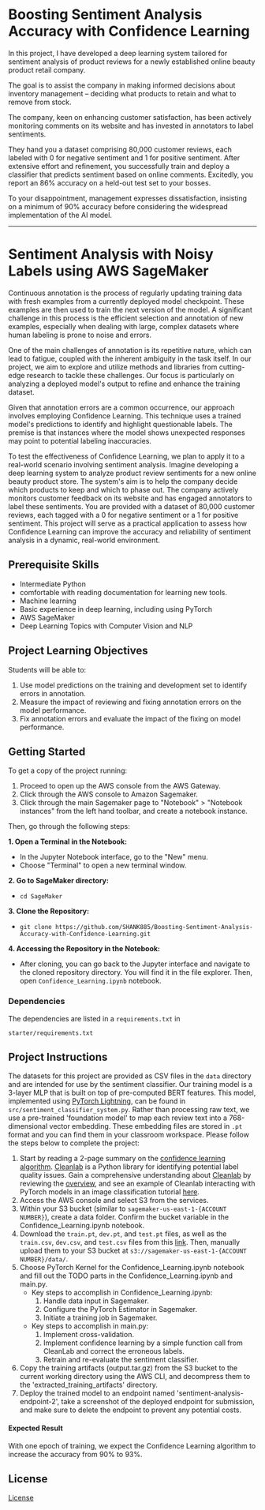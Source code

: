 # Boosting Sentiment Analysis Accuracy with Confidence Learning


In this project, I have developed a deep learning system tailored for sentiment analysis of product reviews for a newly established online beauty product retail company.

The goal is to assist the company in making informed decisions about inventory management – deciding what products to retain and what to remove from stock.

The company, keen on enhancing customer satisfaction, has been actively monitoring comments on its website and has invested in annotators to label sentiments.

They hand you a dataset comprising 80,000 customer reviews, each labeled with 0 for negative sentiment and 1 for positive sentiment.
After extensive effort and refinement, you successfully train and deploy a classifier that predicts sentiment based on online comments. Excitedly, you report an 86% accuracy on a held-out test set to your bosses.

To your disappointment, management expresses dissatisfaction, insisting on a minimum of 90% accuracy before considering the widespread implementation of the AI model.

---

# Sentiment Analysis with Noisy Labels using AWS SageMaker

Continuous annotation is the process of regularly updating training data with fresh examples from a currently deployed model checkpoint. These examples are then used to train the next version of the model. A significant challenge in this process is the efficient selection and annotation of new examples, especially when dealing with large, complex datasets where human labeling is prone to noise and errors.

One of the main challenges of annotation is its repetitive nature, which can lead to fatigue, coupled with the inherent ambiguity in the task itself. In our project, we aim to explore and utilize methods and libraries from cutting-edge research to tackle these challenges. Our focus is particularly on analyzing a deployed model's output to refine and enhance the training dataset.

Given that annotation errors are a common occurrence, our approach involves employing Confidence Learning. This technique uses a trained model's predictions to identify and highlight questionable labels. The premise is that instances where the model shows unexpected responses may point to potential labeling inaccuracies.

To test the effectiveness of Confidence Learning, we plan to apply it to a real-world scenario involving sentiment analysis. Imagine developing a deep learning system to analyze product review sentiments for a new online beauty product store. The system's aim is to help the company decide which products to keep and which to phase out. The company actively monitors customer feedback on its website and has engaged annotators to label these sentiments. You are provided with a dataset of 80,000 customer reviews, each tagged with a 0 for negative sentiment or a 1 for positive sentiment. This project will serve as a practical application to assess how Confidence Learning can improve the accuracy and reliability of sentiment analysis in a dynamic, real-world environment.


## Prerequisite Skills
  -  Intermediate Python
  -  comfortable with reading documentation for learning new tools.
  -  Machine learning
  -  Basic experience in deep learning, including using PyTorch
  -  AWS SageMaker
  -  Deep Learning Topics with Computer Vision and NLP
    
## Project Learning Objectives
Students will be able to:
1. Use model predictions on the training and development set to identify errors in annotation. 
2. Measure the impact of reviewing and fixing annotation errors on the model performance.
3. Fix annotation errors and evaluate the impact of the fixing on model performance.


## Getting Started

To get a copy of the project running:

1. Proceed to open up the AWS console from the AWS Gateway.
2. Click through the AWS console to Amazon Sagemaker.
3. Click through the main Sagemaker page to "Notebook" > "Notebook instances" from the left hand toolbar, and create a notebook instance.

Then, go through the following steps:

**1. Open a Terminal in the Notebook:**
  - In the Jupyter Notebook interface, go to the "New" menu.
  - Choose "Terminal" to open a new terminal window.
    
**2. Go to SageMaker directory:**
  - `cd SageMaker`

**3. Clone the Repository:**
  - `git clone https://github.com/SHANK885/Boosting-Sentiment-Analysis-Accuracy-with-Confidence-Learning.git`

**4. Accessing the Repository in the Notebook:**
  - After cloning, you can go back to the Jupyter interface and navigate to the cloned repository directory. You will find it in the file explorer. Then, open `Confidence_Learning.ipynb` notebook.
    
### Dependencies
The dependencies are listed in a `requirements.txt` in 
```
starter/requirements.txt
```

## Project Instructions
The datasets for this project are provided as CSV files in the `data` directory and are intended for use by the sentiment classifier. Our training model is a 3-layer MLP that is built on top of pre-computed BERT features. This model, implemented using [PyTorch Lightning](https://lightning.ai/docs/pytorch/stable/starter/introduction.html), can be found in `src/sentiment_classifier_system.py`. Rather than processing raw text, we use a pre-trained 'foundation model' to map each review text into a 768-dimensional vector embedding. These embedding files are stored in `.pt` format and you can find them in your classroom workspace. Please follow the steps below to complete the project:

1. Start by reading a 2-page summary on the [confidence learning algorithm](https://docs.google.com/document/d/131GumbG99v_b-lO_G_cP9sZS01nxSVFhGICfu4S52ds/edit). [Cleanlab](https://docs.cleanlab.ai/v2.0.0/tutorials/indepth_overview.html#) is a Python library for identifying potential label quality issues. Gain a comprehensive understanding about [Cleanlab](https://docs.cleanlab.ai/v2.0.0/tutorials/indepth_overview.html#) by reviewing the [overview](https://docs.cleanlab.ai/v2.0.0/tutorials/indepth_overview.html#), and see an example of Cleanlab interacting with PyTorch models in an image classification tutorial [here](https://docs.cleanlab.ai/v2.0.0/tutorials/image.html).
2. Access the AWS console and select S3 from the services.
3. Within your S3 bucket (similar to `sagemaker-us-east-1-{ACCOUNT NUMBER}`), create a data folder. Confirm the bucket variable in the Confidence_Learning.ipynb notebook.
4. Download the `train.pt`, `dev.pt`, and `test.pt` files, as well as the `train.csv`, `dev.csv`, and `test.csv` files from this [link](https://drive.google.com/drive/folders/1QO3T3XaeAcLgJFB-UWrK_jYEzHNW_7H8?usp=sharing). Then, manually upload them to your S3 bucket at `s3://sagemaker-us-east-1-{ACCOUNT NUMBER}/data/`.
5. Choose PyTorch Kernel for the Confidence_Learning.ipynb notebook and fill out the TODO parts in the Confidence_Learning.ipynb and main.py.
    - Key steps to accomplish in Confidence_Learning.ipynb:
      1. Handle data input in Sagemaker.
      2. Configure the PyTorch Estimator in Sagemaker.
      3. Initiate a training job in Sagemaker.
    - Key steps to accomplish in main.py:
      1. Implement cross-validation.
      2. Implement confidence learning by a simple function call from CleanLab and correct the erroneous labels.
      3. Retrain and re-evaluate the sentiment classifier.
6. Copy the training artifacts (output.tar.gz)  from the S3 bucket to the current working directory using the AWS CLI, and decompress them to the 'extracted_training_artifacts' directory.
7. Deploy the trained model to an endpoint named 'sentiment-analysis-endpoint-2', take a screenshot of the deployed endpoint for submission, and make sure to delete the endpoint to prevent any potential costs.
     
 #### Expected Result 
 With one epoch of training, we expect the Confidence Learning algorithm to increase the accuracy from 90% to 93%.

## License

[License](LICENSE.txt)
